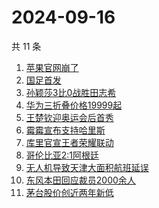 # 2024-09-16

共 11 条

<!-- BEGIN ZHIHUSEARCH -->
<!-- 最后更新时间 Mon Sep 16 2024 23:09:35 GMT+0800 (China Standard Time) -->
1. [苹果官网崩了](https://www.zhihu.com/search?q=苹果官网崩了)
1. [国足首发](https://www.zhihu.com/search?q=国足首发)
1. [孙颖莎3比0战胜田志希](https://www.zhihu.com/search?q=孙颖莎3比0战胜田志希)
1. [华为三折叠价格19999起](https://www.zhihu.com/search?q=华为三折叠价格19999起)
1. [王楚钦迎奥运会后首秀](https://www.zhihu.com/search?q=王楚钦迎奥运会后首秀)
1. [霉霉宣布支持哈里斯](https://www.zhihu.com/search?q=霉霉宣布支持哈里斯)
1. [库里官宣王者荣耀联动](https://www.zhihu.com/search?q=库里官宣王者荣耀联动)
1. [哥伦比亚2:1阿根廷](https://www.zhihu.com/search?q=哥伦比亚2:1阿根廷)
1. [无人机导致天津大面积航班延误](https://www.zhihu.com/search?q=无人机导致天津大面积航班延误)
1. [东风本田回应裁员2000余人](https://www.zhihu.com/search?q=东风本田回应裁员2000余人)
1. [茅台股价创近两年新低](https://www.zhihu.com/search?q=茅台股价创近两年新低)
<!-- END ZHIHUSEARCH -->
